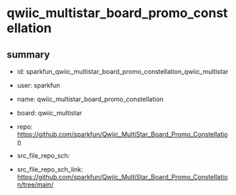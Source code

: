 # qwiic_multistar_board_promo_constellation
 
## summary 
* id: sparkfun_qwiic_multistar_board_promo_constellation_qwiic_multistar
* user: sparkfun
* name: qwiic_multistar_board_promo_constellation
* board: qwiic_multistar
* repo: https://github.com/sparkfun/Qwiic_MultiStar_Board_Promo_Constellation



* src_file_repo_sch: 
* src_file_repo_sch_link: https://github.com/sparkfun/Qwiic_MultiStar_Board_Promo_Constellation/tree/main/







